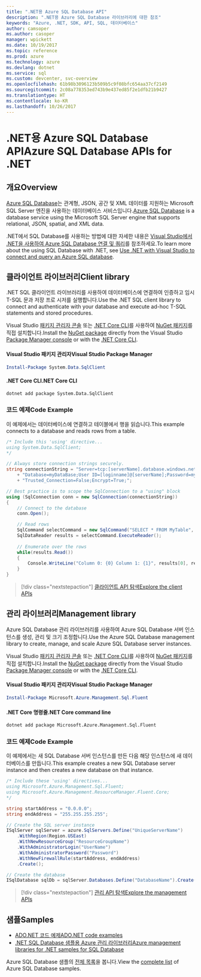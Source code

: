 ```yaml
---
title: ".NET용 Azure SQL Database API"
description: ".NET용 Azure SQL Database 라이브러리에 대한 참조"
keywords: "Azure, .NET, SDK, API, SQL, 데이터베이스"
author: camsoper
ms.author: casoper
manager: wpickett
ms.date: 10/19/2017
ms.topic: reference
ms.prod: azure
ms.technology: azure
ms.devlang: dotnet
ms.service: sql
ms.custom: devcenter, svc-overview
ms.openlocfilehash: 61b98b3096123b509b5c9f08bfc654aa37cf2149
ms.sourcegitcommit: 2c08a778353ed743b9e437ed85f2e1dfb21b9427
ms.translationtype: HT
ms.contentlocale: ko-KR
ms.lasthandoff: 10/26/2017
---
```

# <a name="azure-sql-database-apis-for-net"></a><span data-ttu-id="337a9-104">.NET용 Azure SQL Database API</span><span class="sxs-lookup"><span data-stu-id="337a9-104">Azure SQL Database APIs for .NET</span></span>

## <a name="overview"></a><span data-ttu-id="337a9-105">개요</span><span class="sxs-lookup"><span data-stu-id="337a9-105">Overview</span></span>

<span data-ttu-id="337a9-106">[Azure SQL Database](https://docs.microsoft.com/azure/sql-database/sql-database-technical-overview)는 관계형, JSON, 공간 및 XML 데이터를 지원하는 Microsoft SQL Server 엔진을 사용하는 데이터베이스 서비스입니다.</span><span class="sxs-lookup"><span data-stu-id="337a9-106">[Azure SQL Database](https://docs.microsoft.com/azure/sql-database/sql-database-technical-overview) is a database service using the Microsoft SQL Server engine that supports relational, JSON, spatial, and XML data.</span></span> 

<span data-ttu-id="337a9-107">.NET에서 SQL Database를 사용하는 방법에 대한 자세한 내용은 [Visual Studio에서 .NET을 사용하여 Azure SQL Database 연결 및 쿼리](https://docs.microsoft.com/azure/sql-database/sql-database-connect-query-dotnet-visual-studio)를 참조하세요.</span><span class="sxs-lookup"><span data-stu-id="337a9-107">To learn more about the using SQL Database with .NET, see [Use .NET with Visual Studio to connect and query an Azure SQL database](https://docs.microsoft.com/azure/sql-database/sql-database-connect-query-dotnet-visual-studio).</span></span>

## <a name="client-library"></a><span data-ttu-id="337a9-108">클라이언트 라이브러리</span><span class="sxs-lookup"><span data-stu-id="337a9-108">Client library</span></span>

<span data-ttu-id="337a9-109">.NET SQL 클라이언트 라이브러리를 사용하여 데이터베이스에 연결하여 인증하고 임시 T-SQL 문과 저장 프로 시저를 실행합니다.</span><span class="sxs-lookup"><span data-stu-id="337a9-109">Use the .NET SQL client library to connect and authenticate with your database and execute ad-hoc T-SQL statements and stored procedures.</span></span>

<span data-ttu-id="337a9-110">Visual Studio [패키지 관리자 콘솔](https://docs.microsoft.com/nuget/tools/package-manager-console) 또는 [.NET Core CLI](https://docs.microsoft.com/dotnet/core/tools/dotnet-add-package)를 사용하여 [NuGet 패키지]( https://www.nuget.org/packages/System.Data.SqlClient)를 직접 설치합니다.</span><span class="sxs-lookup"><span data-stu-id="337a9-110">Install the [NuGet package]( https://www.nuget.org/packages/System.Data.SqlClient) directly from the Visual Studio [Package Manager console](https://docs.microsoft.com/nuget/tools/package-manager-console) or with the [.NET Core CLI](https://docs.microsoft.com/dotnet/core/tools/dotnet-add-package).</span></span>

#### <a name="visual-studio-package-manager"></a><span data-ttu-id="337a9-111">Visual Studio 패키지 관리자</span><span class="sxs-lookup"><span data-stu-id="337a9-111">Visual Studio Package Manager</span></span>

```powershell
Install-Package System.Data.SqlClient
```

#### <a name="net-core-cli"></a><span data-ttu-id="337a9-112">.NET Core CLI</span><span class="sxs-lookup"><span data-stu-id="337a9-112">.NET Core CLI</span></span>

```bash
dotnet add package System.Data.SqlClient
```

### <a name="code-example"></a><span data-ttu-id="337a9-113">코드 예제</span><span class="sxs-lookup"><span data-stu-id="337a9-113">Code Example</span></span>

<span data-ttu-id="337a9-114">이 예제에서는 데이터베이스에 연결하고 테이블에서 행을 읽습니다.</span><span class="sxs-lookup"><span data-stu-id="337a9-114">This example connects to a database and reads rows from a table.</span></span>

```csharp
/* Include this 'using' directive...
using System.Data.SqlClient;
*/

// Always store connection strings securely. 
string connectionString = "Server=tcp:[serverName].database.windows.net;" 
    + "Database=myDataBase;User ID=[loginname]@[serverName];Password=myPassword;"
    + "Trusted_Connection=False;Encrypt=True;";

// Best practice is to scope the SqlConnection to a "using" block
using (SqlConnection conn = new SqlConnection(connectionString))
{
    // Connect to the database
    conn.Open();

    // Read rows
    SqlCommand selectCommand = new SqlCommand("SELECT * FROM MyTable", conn);
    SqlDataReader results = selectCommand.ExecuteReader();
    
    // Enumerate over the rows
    while(results.Read())
    {
        Console.WriteLine("Column 0: {0} Column 1: {1}", results[0], results[1]);
    }
}
```

> [!div class="nextstepaction"]
> [<span data-ttu-id="337a9-115">클라이언트 API 탐색</span><span class="sxs-lookup"><span data-stu-id="337a9-115">Explore the client APIs</span></span>](/dotnet/api/overview/azure/sql/client)

## <a name="management-library"></a><span data-ttu-id="337a9-116">관리 라이브러리</span><span class="sxs-lookup"><span data-stu-id="337a9-116">Management library</span></span>

<span data-ttu-id="337a9-117">Azure SQL Database 관리 라이브러리를 사용하여 Azure SQL Database 서버 인스턴스를 생성, 관리 및 크기 조정합니다.</span><span class="sxs-lookup"><span data-stu-id="337a9-117">Use the Azure SQL Database management library to create, manage, and scale Azure SQL Database server instances.</span></span>

<span data-ttu-id="337a9-118">Visual Studio [패키지 관리자 콘솔](https://docs.microsoft.com/nuget/tools/package-manager-console) 또는 [.NET Core CLI](https://docs.microsoft.com/dotnet/core/tools/dotnet-add-package)를 사용하여 [NuGet 패키지](https://www.nuget.org/packages/Microsoft.Azure.Management.Sql.Fluent/)를 직접 설치합니다.</span><span class="sxs-lookup"><span data-stu-id="337a9-118">Install the [NuGet package](https://www.nuget.org/packages/Microsoft.Azure.Management.Sql.Fluent/) directly from the Visual Studio [Package Manager console](https://docs.microsoft.com/nuget/tools/package-manager-console) or with the [.NET Core CLI](https://docs.microsoft.com/dotnet/core/tools/dotnet-add-package).</span></span>

#### <a name="visual-studio-package-manager"></a><span data-ttu-id="337a9-119">Visual Studio 패키지 관리자</span><span class="sxs-lookup"><span data-stu-id="337a9-119">Visual Studio Package Manager</span></span>

```powershell
Install-Package Microsoft.Azure.Management.Sql.Fluent
``` 

#### <a name="net-core-command-line"></a><span data-ttu-id="337a9-120">.NET Core 명령줄</span><span class="sxs-lookup"><span data-stu-id="337a9-120">.NET Core command line</span></span>

```bash
dotnet add package Microsoft.Azure.Management.Sql.Fluent
```

### <a name="code-example"></a><span data-ttu-id="337a9-121">코드 예제</span><span class="sxs-lookup"><span data-stu-id="337a9-121">Code Example</span></span>

<span data-ttu-id="337a9-122">이 예제에서는 새 SQL Database 서버 인스턴스를 만든 다음 해당 인스턴스에 새 데이터베이스를 만듭니다.</span><span class="sxs-lookup"><span data-stu-id="337a9-122">This example creates a new SQL Database server instance and then creates a new database on that instance.</span></span>

```csharp
/* Include these 'using' directives...
using Microsoft.Azure.Management.Sql.Fluent;
using Microsoft.Azure.Management.ResourceManager.Fluent.Core;
*/

string startAddress = "0.0.0.0";
string endAddress = "255.255.255.255";

// Create the SQL server instance
ISqlServer sqlServer = azure.SqlServers.Define("UniqueServerName")
    .WithRegion(Region.USEast)
    .WithNewResourceGroup("ResourceGroupName")
    .WithAdministratorLogin("UserName")
    .WithAdministratorPassword("Password")
    .WithNewFirewallRule(startAddress, endAddress)
    .Create();

// Create the database
ISqlDatabase sqlDb = sqlServer.Databases.Define("DatabaseName").Create();
```

> [!div class="nextstepaction"]
> [<span data-ttu-id="337a9-123">관리 API 탐색</span><span class="sxs-lookup"><span data-stu-id="337a9-123">Explore the management APIs</span></span>](/dotnet/api/overview/azure/sql/management)

## <a name="samples"></a><span data-ttu-id="337a9-124">샘플</span><span class="sxs-lookup"><span data-stu-id="337a9-124">Samples</span></span>

- [<span data-ttu-id="337a9-125">ADO.NET 코드 예제</span><span class="sxs-lookup"><span data-stu-id="337a9-125">ADO.NET code examples</span></span>](/dotnet/framework/data/adonet/ado-net-code-examples)
- [<span data-ttu-id="337a9-126">.NET SQL Database 샘플용 Azure 관리 라이브러리</span><span class="sxs-lookup"><span data-stu-id="337a9-126">Azure management libraries for .NET samples for SQL Database</span></span>](/dotnet/azure/dotnet-sdk-azure-sql-database-samples)

<span data-ttu-id="337a9-127">Azure SQL Database 샘플의 [전체 목록](https://azure.microsoft.com/en-us/resources/samples/?platform=dotnet&term=sql+database)을 봅니다.</span><span class="sxs-lookup"><span data-stu-id="337a9-127">View the [complete list](https://azure.microsoft.com/en-us/resources/samples/?platform=dotnet&term=sql+database) of Azure SQL Database samples.</span></span>

